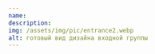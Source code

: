 ```yaml
---
name:
description:
img: /assets/img/pic/entrance2.webp
alt: готовый вид дизайна входной группы
---
```


